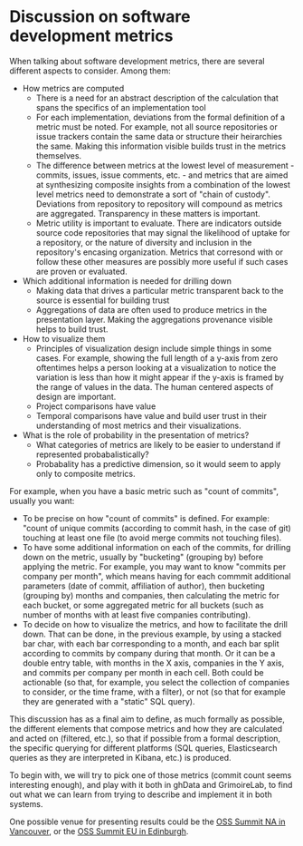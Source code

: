 # Discussion on software development metrics

When talking about software development metrics, there are several different aspects to consider. Among them:

* How metrics are computed
	- There is a need for an abstract description of the calculation that spans the specifics of an implementation tool
	- For each implementation, deviations from the formal definition of a metric must be noted. For example, not all source repositories or issue trackers contain the same data or structure their heirarchies the same. Making this information visible builds trust in the metrics themselves. 
	- The difference between metrics at the lowest level of measurement - commits, issues, issue comments, etc. - and metrics that are aimed at synthesizing composite insights from a combination of the lowest level metrics need to demonstrate a sort of "chain of custody". Deviations from repository to repository will compound as metrics are aggregated. Transparency in these matters is important. 
	- Metric utility is important to evaluate. There are indicators outside source code repositories that may signal the likelihood of uptake for a repository, or the nature of diversity and inclusion in the repository's encasing organization. Metrics that corresond with or follow these other measures are possibly more useful if such cases are proven or evaluated. 
* Which additional information is needed for drilling down
	- Making data that drives a particular metric transparent back to the source is essential for building trust
	- Aggregations of data are often used to produce metrics in the presentation layer. Making the aggregations provenance visible helps to build trust. 
* How to visualize them
	- Principles of visualization design include simple things in some cases. For example, showing the full length of a y-axis from zero oftentimes helps a person looking at a visualization to notice the variation is less than how it might appear if the y-axis is framed by the range of values in the data. The human centered aspects of design are important.
	- Project comparisons have value
	- Temporal comparisons have value and build user trust in their understanding of most metrics and their visualizations. 
* What is the role of probability in the presentation of metrics? 
	- What categories of metrics are likely to be easier to understand if represented probabalistically? 
	- Probabality has a predictive dimension, so it would seem to apply only to composite metrics. 

For example, when you have a basic metric such as "count of commits", usually you want:

* To be precise on how "count of commits" is defined. For example: "count of unique commits (according to commit hash, in the case of git) touching at least one file (to avoid merge commits not touching files).
* To have some additional information on each of the commits, for drilling down on the metric, usually by "bucketing" (grouping by) before applying the metric. For example, you may want to know "commits per company per month", which means having for each commmit additional parameters (date of commit, affiliation of author), then bucketing (grouping by) months and companies, then calculating the metric for each bucket, or some aggregated metric for all buckets (such as number of months with at least five companies contributing).
* To decide on how to visualize the metrics, and how to facilitate the drill down. That can be done, in the previous example, by using a stacked bar char, with each bar corresponding to a month, and each bar split according to commits by company during that month. Or it can be a double entry table, with months in the X axis, companies in the Y axis, and commits per company per month in each cell. Both could be actionable (so that, for example, you select the collection of companies to consider, or the time frame, with a filter), or not (so that for example they are generated with a "static" SQL query).

This discussion has as a final aim to define, as much formally as possible, the different elements that compose metrics and how they are calculated and acted on (filtered, etc.), so that if possible from a formal description, the specific querying for different platforms (SQL queries, Elasticsearch queries as they are interpreted in Kibana, etc.) is produced.

To begin with, we will try to pick one of those metrics (commit count seems interesting enough), and play with it both in ghData and GrimoireLab, to find out what we can learn from trying to describe and implement it in both systems.

One possible venue for presenting results could be the [OSS Summit NA in Vancouver](https://events.linuxfoundation.org/events/open-source-summit-north-america-2018/), or the [OSS Summit EU in Edinburgh](https://events.linuxfoundation.org/events/open-source-summit-europe-2018/).
